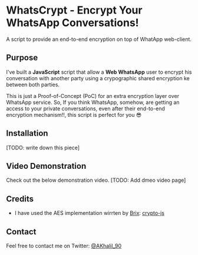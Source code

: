 # WhatsCrypt - Encrypt Your WhatsApp Conversations!
A script to provide an end-to-end encryption on top of WhatApp web-client.

## Purpose
I've built a **JavaScript** script that allow a **Web WhatsApp** user to encrypt his conversation with another party using a crypographic shared encryption ke between both parties.

This is just a Proof-of-Concept (PoC) for an extra encryption layer over WhatsApp service. So, If you think WhatsApp, somehow, are getting an access to your private conversations, even after their end-to-end encryption mechanism!!, this script is perfect for you :sunglasses:

## Installation
[TODO: write down this piece]

## Video Demonstration
Check out the below demonstration video.
[TODO: Add dmeo video page]

## Credits
- I have used the AES implementation wirrten by [Brix](https://github.com/brix): [crypto-js](https://github.com/brix/crypto-js)

## Contact
Feel free to contact me on Twitter: [@AKhalil_90](https://twitter.com/AKhalil_90)
